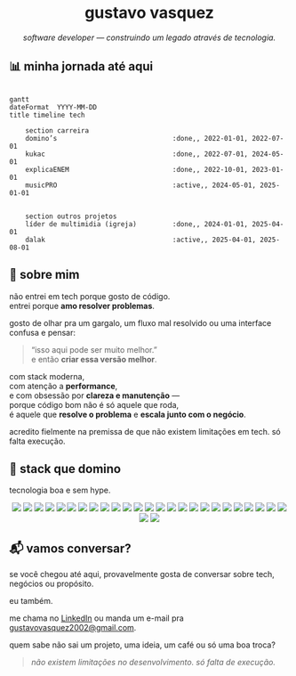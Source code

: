 <h1 align="center">gustavo vasquez</h1>
<p align="center"><i>software developer — construindo um legado através de tecnologia.</i></p>

## 📊 minha jornada até aqui

```mermaid

gantt
dateFormat  YYYY-MM-DD
title timeline tech

    section carreira
    domino’s                             :done,, 2022-01-01, 2022-07-01
    kukac                                :done,, 2022-07-01, 2024-05-01
    explicaENEM                          :done,, 2022-10-01, 2023-01-01
    musicPRO                             :active,, 2024-05-01, 2025-01-01


    section outros projetos
    líder de multimidia (igreja)         :done,, 2024-01-01, 2025-04-01
    dalak                                :active,, 2025-04-01, 2025-08-01
```

## 👋 sobre mim

não entrei em tech porque gosto de código.  
entrei porque **amo resolver problemas**.

gosto de olhar pra um gargalo, um fluxo mal resolvido ou uma interface confusa e pensar:  
> “isso aqui pode ser muito melhor.”  
e então **criar essa versão melhor**.

com stack moderna,  
com atenção a **performance**,  
e com obsessão por **clareza e manutenção** —  
porque código bom não é só aquele que roda,  
é aquele que **resolve o problema** e **escala junto com o negócio**.

acredito fielmente na premissa de que não existem limitações em tech. só falta execução.

## 🧠 stack que domino
tecnologia boa e sem hype.

<div align="center"> <!-- backend / infra --> <img src="https://img.shields.io/badge/Node.js-339933?style=for-the-badge&logo=nodedotjs&logoColor=white"/> <img src="https://img.shields.io/badge/NestJS-E0234E?style=for-the-badge&logo=nestjs&logoColor=white"/> <img src="https://img.shields.io/badge/Fastify-000000?style=for-the-badge&logo=fastify&logoColor=white"/> <img src="https://img.shields.io/badge/Prisma-2D3748?style=for-the-badge&logo=prisma&logoColor=white"/> <img src="https://img.shields.io/badge/Redis-DC382D?style=for-the-badge&logo=redis&logoColor=white"/> <img src="https://img.shields.io/badge/RabbitMQ-FF6600?style=for-the-badge&logo=rabbitmq&logoColor=white"/> <img src="https://img.shields.io/badge/GraphQL-E10098?style=for-the-badge&logo=graphql&logoColor=white"/> <img src="https://img.shields.io/badge/WebSocket-8257e5?style=for-the-badge&logo=socketdotio"/> <!-- frontend --> <img src="https://img.shields.io/badge/React-61DAFB?style=for-the-badge&logo=react&logoColor=black"/> <img src="https://img.shields.io/badge/React_Native-20232A?style=for-the-badge&logo=react&logoColor=61DAFB"/> <img src="https://img.shields.io/badge/Next.js-000000?style=for-the-badge&logo=nextdotjs&logoColor=white"/> <img src="https://img.shields.io/badge/TailwindCSS-38B2AC?style=for-the-badge&logo=tailwindcss&logoColor=white"/><!-- banco --> <img src="https://img.shields.io/badge/PostgreSQL-4169E1?style=for-the-badge&logo=postgresql&logoColor=white"/> <img src="https://img.shields.io/badge/MongoDB-47A248?style=for-the-badge&logo=mongodb&logoColor=white"/> <img src="https://img.shields.io/badge/SQLite-003B57?style=for-the-badge&logo=sqlite&logoColor=white"/> <!-- devtools e arquitetura --> <img src="https://img.shields.io/badge/TypeScript-3178C6?style=for-the-badge&logo=typescript&logoColor=white"/> <img src="https://img.shields.io/badge/Rust-000000?style=for-the-badge&logo=rust&logoColor=white"/> <img src="https://img.shields.io/badge/Docker-2496ED?style=for-the-badge&logo=docker&logoColor=white"/> <img src="https://img.shields.io/badge/Kubernetes-326CE5?style=for-the-badge&logo=kubernetes&logoColor=white"/> <img src="https://img.shields.io/badge/Traefik-24A1C1?style=for-the-badge&logo=traefikproxy&logoColor=white"/> <img src="https://img.shields.io/badge/AWS-232F3E?style=for-the-badge&logo=linux&logoColor=white"/> <img src="https://img.shields.io/badge/Electron-47848F?style=for-the-badge&logo=electron&logoColor=white"/> <img src="https://img.shields.io/badge/OpenAI-412991?style=for-the-badge&logo=openai&logoColor=white"/> <!-- qualidade --> <img src="https://img.shields.io/badge/Jest-C21325?style=for-the-badge&logo=jest&logoColor=white"/> <img src="https://img.shields.io/badge/biome-F7B93E?style=for-the-badge&logo=biome"/> <img src="https://img.shields.io/badge/ESLint-4B32C3?style=for-the-badge&logo=eslint&logoColor=white"/> <img src="https://img.shields.io/badge/Prettier-F7B93E?style=for-the-badge&logo=prettier&logoColor=black"/> </div>

## 📬 vamos conversar?

se você chegou até aqui, provavelmente gosta de conversar sobre tech, negócios ou propósito.

eu também.

me chama no [LinkedIn](https://www.linkedin.com/in/devgustavovasquez/) ou manda um e-mail pra gustavovasquez2002@gmail.com.

quem sabe não sai um projeto, uma ideia, um café ou só uma boa troca?

> *não existem limitações no desenvolvimento. só falta de execução.*




